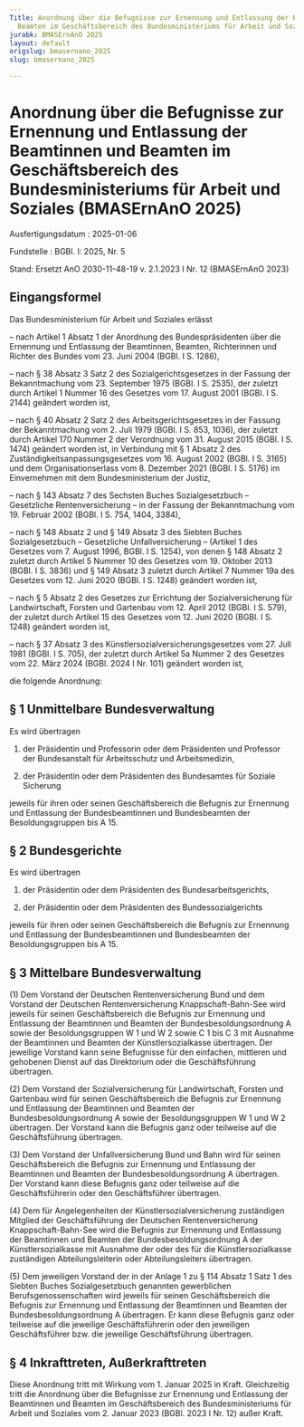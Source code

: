 ```yaml
---
Title: Anordnung über die Befugnisse zur Ernennung und Entlassung der Beamtinnen und
  Beamten im Geschäftsbereich des Bundesministeriums für Arbeit und Soziales
jurabk: BMASErnAnO 2025
layout: default
origslug: bmasernano_2025
slug: bmasernano_2025

---
```


# Anordnung über die Befugnisse zur Ernennung und Entlassung der Beamtinnen und Beamten im Geschäftsbereich des Bundesministeriums für Arbeit und Soziales (BMASErnAnO 2025)

Ausfertigungsdatum
:   2025-01-06

Fundstelle
:   BGBl. I: 2025, Nr. 5

Stand: Ersetzt AnO 2030-11-48-19 v. 2.1.2023 I Nr. 12 (BMASErnAnO 2023)

## Eingangsformel

Das Bundesministerium für Arbeit und Soziales erlässt

–   nach Artikel 1 Absatz 1 der Anordnung des Bundespräsidenten über die Ernennung und Entlassung der Beamtinnen, Beamten, Richterinnen und Richter des Bundes vom 23. Juni 2004 (BGBl. I S. 1286),


–   nach § 38 Absatz 3 Satz 2 des Sozialgerichtsgesetzes in der Fassung der Bekanntmachung vom 23. September 1975 (BGBl. I S. 2535), der zuletzt durch Artikel 1 Nummer 16 des Gesetzes vom 17. August 2001 (BGBl. I S. 2144) geändert worden ist,


–   nach § 40 Absatz 2 Satz 2 des Arbeitsgerichtsgesetzes in der Fassung der Bekanntmachung vom 2. Juli 1979 (BGBl. I S. 853, 1036), der zuletzt durch Artikel 170 Nummer 2 der Verordnung vom 31. August 2015 (BGBl. I S. 1474) geändert worden ist, in Verbindung mit § 1 Absatz 2 des Zuständigkeitsanpassungsgesetzes vom 16. August 2002 (BGBl. I S. 3165) und dem Organisationserlass vom 8. Dezember 2021 (BGBl. I S. 5176) im Einvernehmen mit dem Bundesministerium der Justiz,


–   nach § 143 Absatz 7 des Sechsten Buches Sozialgesetzbuch – Gesetzliche Rentenversicherung – in der Fassung der Bekanntmachung vom 19. Februar 2002 (BGBl. I S. 754, 1404, 3384),


–   nach § 148 Absatz 2 und § 149 Absatz 3 des Siebten Buches Sozialgesetzbuch – Gesetzliche Unfallversicherung – (Artikel 1 des Gesetzes vom 7. August 1996, BGBl. I S. 1254), von denen § 148 Absatz 2 zuletzt durch Artikel 5 Nummer 10 des Gesetzes vom 19. Oktober 2013 (BGBl. I S. 3836) und § 149 Absatz 3 zuletzt durch Artikel 7 Nummer 19a des Gesetzes vom 12. Juni 2020 (BGBl. I S. 1248) geändert worden ist,


–   nach § 5 Absatz 2 des Gesetzes zur Errichtung der Sozialversicherung für Landwirtschaft, Forsten und Gartenbau vom 12. April 2012 (BGBl. I S. 579), der zuletzt durch Artikel 15 des Gesetzes vom 12. Juni 2020 (BGBl. I S. 1248) geändert worden ist,


–   nach § 37 Absatz 3 des Künstlersozialversicherungsgesetzes vom 27. Juli 1981 (BGBl. I S. 705), der zuletzt durch Artikel 5a Nummer 2 des Gesetzes vom 22. März 2024 (BGBl. 2024 I Nr. 101) geändert worden ist,



die folgende Anordnung:


## § 1 Unmittelbare Bundesverwaltung

Es wird übertragen

1.  der Präsidentin und Professorin oder dem Präsidenten und Professor der Bundesanstalt für Arbeitsschutz und Arbeitsmedizin,


2.  der Präsidentin oder dem Präsidenten des Bundesamtes für Soziale Sicherung



jeweils für ihren oder seinen Geschäftsbereich die Befugnis zur Ernennung und Entlassung der Bundesbeamtinnen und Bundesbeamten der Besoldungsgruppen bis A 15.


## § 2 Bundesgerichte

Es wird übertragen

1.  der Präsidentin oder dem Präsidenten des Bundesarbeitsgerichts,


2.  der Präsidentin oder dem Präsidenten des Bundessozialgerichts



jeweils für ihren oder seinen Geschäftsbereich die Befugnis zur Ernennung und Entlassung der Bundesbeamtinnen und Bundesbeamten der Besoldungsgruppen bis A 15.


## § 3 Mittelbare Bundesverwaltung

(1) Dem Vorstand der Deutschen Rentenversicherung Bund und dem Vorstand der Deutschen Rentenversicherung Knappschaft-Bahn-See wird jeweils für seinen Geschäftsbereich die Befugnis zur Ernennung und Entlassung der Beamtinnen und Beamten der Bundesbesoldungsordnung A sowie der Besoldungsgruppen W 1 und W 2 sowie C 1 bis C 3 mit Ausnahme der Beamtinnen und Beamten der Künstlersozialkasse übertragen. Der jeweilige Vorstand kann seine Befugnisse für den einfachen, mittleren und gehobenen Dienst auf das Direktorium oder die Geschäftsführung übertragen.

(2) Dem Vorstand der Sozialversicherung für Landwirtschaft, Forsten und Gartenbau wird für seinen Geschäftsbereich die Befugnis zur Ernennung und Entlassung der Beamtinnen und Beamten der Bundesbesoldungsordnung A sowie der Besoldungsgruppen W 1 und W 2 übertragen. Der Vorstand kann die Befugnis ganz oder teilweise auf die Geschäftsführung übertragen.

(3) Dem Vorstand der Unfallversicherung Bund und Bahn wird für seinen Geschäftsbereich die Befugnis zur Ernennung und Entlassung der Beamtinnen und Beamten der Bundesbesoldungsordnung A übertragen. Der Vorstand kann diese Befugnis ganz oder teilweise auf die Geschäftsführerin oder den Geschäftsführer übertragen.

(4) Dem für Angelegenheiten der Künstlersozialversicherung zuständigen Mitglied der Geschäftsführung der Deutschen Rentenversicherung Knappschaft-Bahn-See wird die Befugnis zur Ernennung und Entlassung der Beamtinnen und Beamten der Bundesbesoldungsordnung A der Künstlersozialkasse mit Ausnahme der oder des für die Künstlersozialkasse zuständigen Abteilungsleiterin oder Abteilungsleiters übertragen.

(5) Dem jeweiligen Vorstand der in der Anlage 1 zu § 114 Absatz 1 Satz 1 des Siebten Buches Sozialgesetzbuch genannten gewerblichen Berufsgenossenschaften wird jeweils für seinen Geschäftsbereich die Befugnis zur Ernennung und Entlassung der Beamtinnen und Beamten der Bundesbesoldungsordnung A übertragen. Er kann diese Befugnis ganz oder teilweise auf die jeweilige Geschäftsführerin oder den jeweiligen Geschäftsführer bzw. die jeweilige Geschäftsführung übertragen.


## § 4 Inkrafttreten, Außerkrafttreten

Diese Anordnung tritt mit Wirkung vom 1. Januar 2025 in Kraft. Gleichzeitig tritt die Anordnung über die Befugnisse zur Ernennung und Entlassung der Beamtinnen und Beamten im Geschäftsbereich des Bundesministeriums für Arbeit und Soziales vom 2. Januar 2023 (BGBl. 2023 I Nr. 12) außer Kraft.

